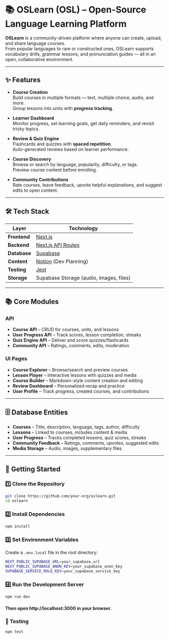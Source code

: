 # 📚 OSLearn (OSL) – Open-Source Language Learning Platform

**OSLearn** is a community-driven platform where anyone can create, upload, and share language courses.  
From popular languages to rare or constructed ones, OSLearn supports vocabulary drills, grammar lessons, and pronunciation guides — all in an open, collaborative environment.

---

## ✨ Features

- **Course Creation**  
  Build courses in multiple formats — text, multiple choice, audio, and more.  
  Group lessons into units with **progress tracking**.

- **Learner Dashboard**  
  Monitor progress, set learning goals, get daily reminders, and revisit tricky topics.

- **Review & Quiz Engine**  
  Flashcards and quizzes with **spaced repetition**.  
  Auto-generated reviews based on learner performance.

- **Course Discovery**  
  Browse or search by language, popularity, difficulty, or tags.  
  Preview course content before enrolling.

- **Community Contributions**  
  Rate courses, leave feedback, upvote helpful explanations, and suggest edits to open content.

---

## 🛠️ Tech Stack

| Layer        | Technology                                                            |
| ------------ | --------------------------------------------------------------------- |
| **Frontend** | [Next.js](https://nextjs.org/)                                        |
| **Backend**  | [Next.js API Routes](https://nextjs.org/docs/api-routes/introduction) |
| **Database** | [Supabase](https://supabase.com/)                                     |
| **Content**  | [Notion](https://www.notion.so/) (Dev Planning)                       |
| **Testing**  | [Jest](https://jestjs.io/)                                            |
| **Storage**  | Supabase Storage (audio, images, files)                               |

---

## 📚 Core Modules

### **API**

- **Course API** – CRUD for courses, units, and lessons
- **User Progress API** – Track scores, lesson completion, streaks
- **Quiz Engine API** – Deliver and score quizzes/flashcards
- **Community API** – Ratings, comments, edits, moderation

### **UI Pages**

- **Course Explorer** – Browse/search and preview courses
- **Lesson Player** – Interactive lessons with quizzes and media
- **Course Builder** – Markdown-style content creation and editing
- **Review Dashboard** – Personalized recap and practice
- **User Profile** – Track progress, created courses, and contributions

---

## 🗄️ Database Entities

- **Courses** – Title, description, language, tags, author, difficulty
- **Lessons** – Linked to courses, includes content & media
- **User Progress** – Tracks completed lessons, quiz scores, streaks
- **Community Feedback** – Ratings, comments, upvotes, suggested edits
- **Media Storage** – Audio, images, supplementary files

---

## 🚀 Getting Started

### 1️⃣ Clone the Repository

```bash
git clone https://github.com/your-org/oslearn.git
cd oslearn
```

### 2️⃣ Install Dependencies

```bash
npm install
```

### 3️⃣ Set Environment Variables

Create a `.env.local` file in the root directory:

```bash
NEXT_PUBLIC_SUPABASE_URL=your_supabase_url
NEXT_PUBLIC_SUPABASE_ANON_KEY=your_supabase_anon_key
SUPABASE_SERVICE_ROLE_KEY=your_supabase_service_key
```

### 4️⃣ Run the Development Server

```bash
npm run dev
```

#### Then open http://localhost:3000 in your browser.

### 🧪 Testing

```bash
npm test
```